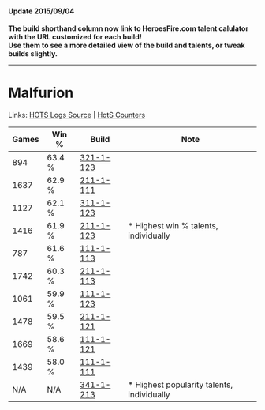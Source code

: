 #### Update 2015/09/04
**The build shorthand column now link to HeroesFire.com talent calulator with the URL customized for each build!  
Use them to see a more detailed view of the build and talents, or tweak builds slightly.**

***

# Malfurion

Links: [HOTS Logs Source](https://www.hotslogs.com/Sitewide/HeroDetails?Hero=Malfurion) | [HotS Counters](http://hotscounters.com/#/hero/Malfurion)

Games  | Win %  | Build     | Note
-----  | -----  | -----     | ----
894    | 63.4 % | [321-1-123](http://www.heroesfire.com/hots/talent-calculator/malfurion#oPNp) | 
1637   | 62.9 % | [211-1-111](http://www.heroesfire.com/hots/talent-calculator/malfurion#kCq7) | 
1127   | 62.1 % | [311-1-123](http://www.heroesfire.com/hots/talent-calculator/malfurion#o0zJ) | 
1416   | 61.9 % | [211-1-123](http://www.heroesfire.com/hots/talent-calculator/malfurion#kCqJ) | * Highest win % talents, individually
787    | 61.6 % | [111-1-113](http://www.heroesfire.com/hots/talent-calculator/malfurion#gOh9) | 
1742   | 60.3 % | [211-1-113](http://www.heroesfire.com/hots/talent-calculator/malfurion#kCq9) | 
1061   | 59.9 % | [111-1-123](http://www.heroesfire.com/hots/talent-calculator/malfurion#gOhJ) | 
1478   | 59.5 % | [211-1-121](http://www.heroesfire.com/hots/talent-calculator/malfurion#kCqH) | 
1669   | 58.6 % | [111-1-121](http://www.heroesfire.com/hots/talent-calculator/malfurion#gOhH) | 
1439   | 58.0 % | [111-1-111](http://www.heroesfire.com/hots/talent-calculator/malfurion#gOh7) | 
N/A    | N/A    | [341-1-213](http://www.heroesfire.com/hots/talent-calculator/malfurion#pAED) | * Highest popularity talents, individually
